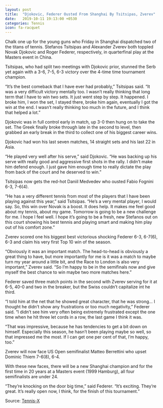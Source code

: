 ```yaml
---
layout: post
title:  "Djokovic, Federer Ousted From Shanghai By Tsitsipas, Zverev"
date:   2019-10-11 19:13:00 +0530
categories: Tennis
icon: fa-racquet
---
```

Chalk one up for the young guns who Friday in Shanghai dispatched two of the titans of tennis. Stefanos Tsitsipas and Alexander Zverev both toppled Novak Djokovic and Roger Federer, respectively, in quarterfinal play at the Masters event in China.

Tsitsipas, who had split two meetings with Djokovic prior, stunned the Serb yet again with a 3-6, 7-5, 6-3 victory over the 4-time time tournament champion.

“It’s the best comeback that I have ever had probably,” Tsitsipas said. “It was a very difficult victory mentally too. I wasn’t really thinking that long term that I have to win two sets. It just went step by step. It happened. I broke him, I won the set, I stayed there, broke him again, eventually I got the win at the end. I wasn’t really thinking too much in the future, and I think that helped a lot.”

Djokovic was in full control early in match, up 3-0 then hung on to take the set. The Greek finally broke through late in the second to level, then grabbed an early break in the third to collect one of his biggest career wins.

Djokovic had won his last seven matches, 14 straight sets and his last 22 in Asia.

“He played very well after his serve,” said Djokovic. “He was backing up his serve with really good and aggressive first shots in the rally. I didn’t make him defend enough. I just gave him enough time to really dictate the play from back of the court and he deserved to win.”

Tsitsipas now gets the red-hot Daniil Medvedev who ousted Fabio Fognini 6-3, 7-6(4).

“He has a very different tennis from most of the players that I have been playing against this year,” said Tsitsipas. “He’s a very mental player, I would say. So, this win over Novak is a boost. It does help. It makes me feel good about my tennis, about my game. Tomorrow is going to be a new challenge for me. I hope I feel well. I hope it’s going to be a fresh, new Stefanos out on this court showing his best tennis and playing smart and making him play out of his comfort zone.”

Zverev scored one his biggest best victorious shocking Federer 6-3, 6-7(6), 6-3 and claim his very first Top 10 win of the season.

“Obviously it was an important match. The head-to-head is obviously a great thing to have, but more importantly for me is it was a match to maybe turn my year around a little bit, and the Race to London is also very important,” Zverev said. “So I’m happy to be in the semifinals now and give myself the best chance to win maybe two more matches here.”

Federer saved three match points in the second with Zverev serving for it at 6-5, 40-0 and two in the breaker, but the Swiss couldn’t capitalize int he third.

“I told him at the net that he showed great character, that he was strong… I thought he didn’t show any frustrations or too much negativity,” Federer said. “I didn’t see him very often being extremely frustrated except the one time when he hit three let cords in a row, the last game I think it was.

“That was impressive, because he has tendencies to get a bit down on himself. Especially this season, he hasn’t been playing maybe so well, so that impressed me the most. If I can get one per cent of that, I’m happy, too.”

Zverev will now face US Open semifinalist Matteo Berrettini who upset Dominic Thiem 7-6(8), 6-4.

With these new faces, there will be a new Shanghai champion and for the first time in 20 years at a Masters event (1999 Hamburg), all four semifinalists are under 24.

“They’re knocking on the door big time,” said Federer. “It’s exciting. They’re great. It’s really open now, I think, for the finish of this tournament.”

Source: [Tennis-X](https://www.tennis-x.com/xblog/2019-10-11/30948.php)
